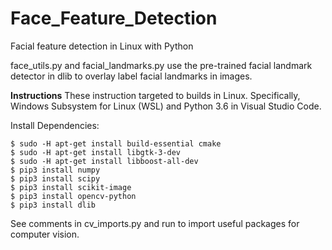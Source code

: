 # Face_Feature_Detection
Facial feature detection in Linux with Python

face_utils.py and facial_landmarks.py use the pre-trained facial landmark detector in dlib to overlay label
facial landmarks in images.

**Instructions**
These instruction targeted to builds in Linux.
Specifically, Windows Subsystem for Linux (WSL) and Python 3.6 in Visual Studio Code.

Install Dependencies:
```
$ sudo -H apt-get install build-essential cmake
$ sudo -H apt-get install libgtk-3-dev
$ sudo -H apt-get install libboost-all-dev
$ pip3 install numpy
$ pip3 install scipy
$ pip3 install scikit-image
$ pip3 install opencv-python
$ pip3 install dlib
```
See comments in cv_imports.py and run to import useful packages for computer vision.








